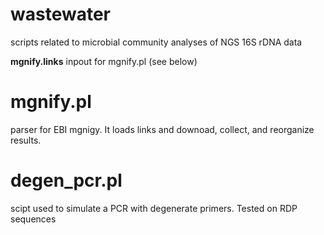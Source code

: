 # wastewater
scripts related to microbial community analyses of NGS 16S rDNA data

<b>mgnify.links</b>
inpout for mgnify.pl (see below)

# mgnify.pl
parser for EBI mgnigy. It loads links and downoad, collect, and reorganize results.

# degen_pcr.pl
scipt used to simulate a PCR with degenerate primers. Tested on RDP sequences
